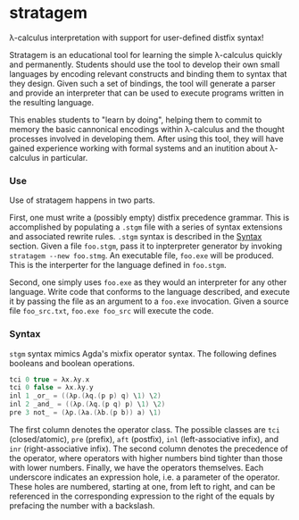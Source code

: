 # stratagem

λ-calculus interpretation with support for user-defined distfix syntax!

Stratagem is an educational tool for learning the simple λ-calculus quickly and permanently. Students should use the tool to develop their own small languages by encoding relevant constructs and binding them to syntax that they design. Given such a set of bindings, the tool will generate a parser and provide an interpreter that can be used to execute programs written in the resulting language.

This enables students to "learn by doing", helping them to commit to memory the basic cannonical encodings within λ-calculus and the thought processes involved in developing them. After using this tool, they will have gained experience working with formal systems and an inutition about λ-calculus in particular.

### Use

Use of stratagem happens in two parts.

First, one must write a (possibly empty) distfix precedence grammar. This is accomplished by populating a `.stgm` file with a series of syntax extensions and associated rewrite rules. `.stgm` syntax is described in the [Syntax](#Syntax) section. Given a file `foo.stgm`, pass it to inpterpreter generator by invoking `stratagem --new foo.stmg`. An executable file, `foo.exe` will be produced. This is the interperter for the language defined in `foo.stgm`.

Second, one simply uses `foo.exe` as they would an interpreter for any other language. Write code that conforms to the language described, and execute it by passing the file as an argument to a `foo.exe` invocation. Given a source file `foo_src.txt`, `foo.exe foo_src` will execute the code.

### Syntax

`stgm` syntax mimics Agda's mixfix operator syntax. The following defines booleans and boolean operations.

```c
tci 0 true = λx.λy.x
tci 0 false = λx.λy.y
inl 1 _or_ = ((λp.(λq.(p p) q) \1) \2)
inl 2 _and_ = ((λp.(λq.(p q) p) \1) \2)
pre 3 not_ = (λp.(λa.(λb.(p b)) a) \1)
```

The first column denotes the operator class. The possible classes are `tci` (closed/atomic), `pre` (prefix), `aft` (postfix), `inl` (left-associative infix), and `inr` (right-associative infix). The second column denotes the precedence of the operator, where operators with higher numbers bind tighter than those with lower numbers. Finally, we have the operators themselves. Each underscore indicates an expression hole, i.e. a parameter of the operator. These holes are numbered, starting at one, from left to right, and can be referenced in the corresponding expression to the right of the equals by prefacing the number with a backslash.
